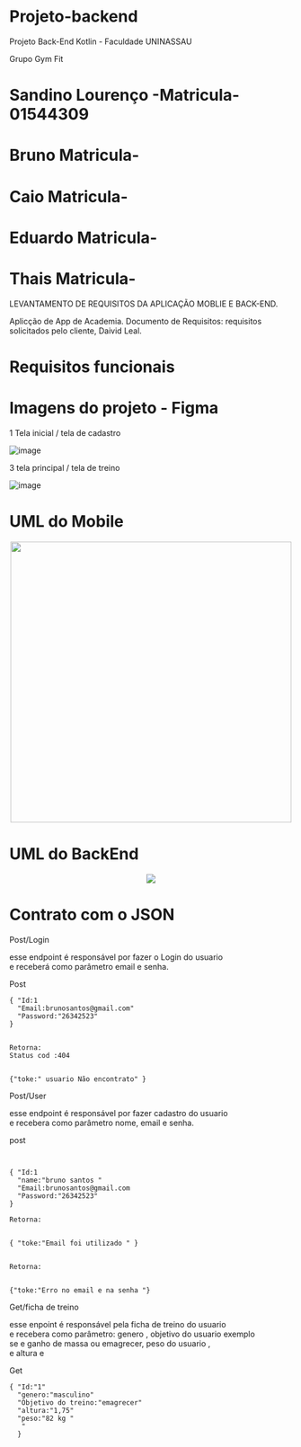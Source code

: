 # Projeto-backend
Projeto Back-End Kotlin - Faculdade UNINASSAU

Grupo Gym Fit

# Sandino Lourenço -Matricula- 01544309
# Bruno Matricula-
# Caio Matricula-
# Eduardo Matricula-          
# Thais Matricula-

LEVANTAMENTO DE REQUISITOS DA APLICAÇÃO MOBLIE E BACK-END.

Aplicção de App de Academia.
Documento de Requisitos: requisitos solicitados pelo cliente, Daivid Leal.

# Requisitos funcionais

      
  







# Imagens do projeto - Figma
1 Tela inicial / tela de cadastro

 ![image](https://user-images.githubusercontent.com/105602423/232133876-48bf026e-e30c-4bd6-8e71-0cff9af750a1.png)

 3 tela principal / tela de treino 

 ![image](https://user-images.githubusercontent.com/105602423/232142735-867a4368-5b02-4932-a1b6-9561658625e7.png)
 







# UML do Mobile
<div align="center">
<img src="" width="500px"/>
</div>

# UML do BackEnd

<div align="center">
<img src=/>
</div>


# Contrato com o JSON



Post/Login

esse endpoint é responsável por fazer o Login do usuario   
e receberá como parâmetro email e senha.

Post

```
{ "Id:1
  "Email:brunosantos@gmail.com"
  "Password:"26342523"
}  


Retorna:
Status cod :404


{"toke:" usuario Não encontrato" }

```


Post/User

esse endpoint é responsável por fazer cadastro do usuario <br/>
e recebera como parâmetro nome, email e senha.

post

```


{ "Id:1
  "name:"bruno santos "
  "Email:brunosantos@gmail.com
  "Password:"26342523"
}  

Retorna:


{ "toke:"Email foi utilizado " }


Retorna:


{"toke:"Erro no email e na senha "}

```


Get/ficha de treino

esse enpoint é responsável pela ficha de treino do usuario <br/>
e recebera como parâmetro: genero ,  objetivo do usuario exemplo<br/>
se e  ganho de massa ou emagrecer, peso do usuario ,<br/>
 e altura e 
 
 

 Get 

 ```
 { "Id:"1"
   "genero:"masculino"
   "Objetivo do treino:"emagrecer"
   "altura:"1,75"
   "peso:"82 kg " 
   "
  }
  

```
